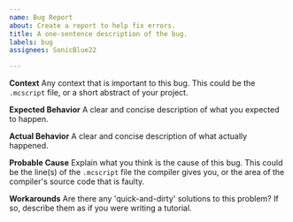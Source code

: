 ```yaml
---
name: Bug Report
about: Create a report to help fix errors.
title: A one-sentence description of the bug.
labels: bug
assignees: SonicBlue22

---
```


**Context**
Any context that is important to this bug. This could be the `.mcscript` file, or a short abstract of your project.

**Expected Behavior**
A clear and concise description of what you expected to happen.

**Actual Behavior**
A clear and concise description of what actually happened.

**Probable Cause**
Explain what you think is the cause of this bug. This could be the line(s) of the `.mcscript` file the compiler gives you, or the area of the compiler's source code that is faulty.

**Workarounds**
Are there any 'quick-and-dirty' solutions to this problem? If so, describe them as if you were writing a tutorial.
